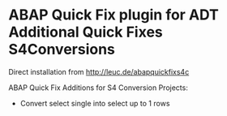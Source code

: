 # ABAP Quick Fix plugin for ADT Additional Quick Fixes S4Conversions

Direct installation from http://leuc.de/abapquickfixs4c

ABAP Quick Fix Additions for S4 Conversion Projects:

* Convert select single into select up to 1 rows
